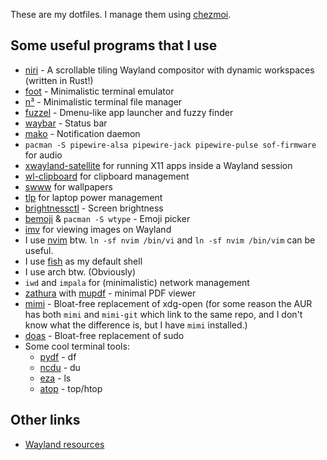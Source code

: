 These are my dotfiles. I manage them using [chezmoi](https://www.chezmoi.io/).

## Some useful programs that I use
- [niri](https://github.com/YaLTeR/niri) - A scrollable tiling Wayland compositor with dynamic workspaces (written in Rust!)
- [foot](https://codeberg.org/dnkl/foot) - Minimalistic terminal emulator
- [n³](https://github.com/jarun/nnn) - Minimalistic terminal file manager
- [fuzzel](https://codeberg.org/dnkl/fuzzel) - Dmenu-like app launcher and fuzzy finder
- [waybar](https://github.com/Alexays/Waybar) - Status bar
- [mako](https://mako-project.org) - Notification daemon
- `pacman -S pipewire-alsa pipewire-jack pipewire-pulse sof-firmware` for audio
- [xwayland-satellite](https://github.com/Supreeeme/xwayland-satellite) for running X11 apps inside a Wayland session
- [wl-clipboard](https://github.com/bugaevc/wl-clipboard) for clipboard management
- [swww](https://github.com/LGFae/swww) for wallpapers
- [tlp](https://linrunner.de/en/tlp/tlp.html) for laptop power management
- [brightnessctl](https://github.com/Hummer12007/brightnessctl) - Screen brightness
- [bemoji](https://github.com/marty-oehme/bemoji) & `pacman -S wtype` - Emoji picker
- [imv](https://sr.ht/~exec64/imv/) for viewing images on Wayland
- I use [nvim](https://neovim.io) btw. `ln -sf nvim /bin/vi` and `ln -sf nvim /bin/vim` can be useful.
- I use [fish](https://fishshell.com/) as my default shell
- I use arch btw. (Obviously)
- `iwd` and `impala` for (minimalistic) network management
- [zathura](https://pwmt.org/projects/zathura/) with [mupdf](https://pwmt.org/projects/zathura-pdf-mupdf/) - minimal PDF viewer
- [mimi](https://github.com/BachoSeven/mimi) - Bloat-free replacement of xdg-open (for some reason the AUR has both `mimi` and `mimi-git` which link to the same repo, and I don't know what the difference is, but I have `mimi` installed.)
- [doas](https://archlinux.org/packages/extra/x86_64/opendoas) - Bloat-free replacement of sudo
- Some cool terminal tools:
    - [pydf](http://kassiopeia.juls.savba.sk/~garabik/software/pydf/) - df
    - [ncdu](https://dev.yorhel.nl/ncdu) - du
    - [eza](https://github.com/eza-community/eza) - ls
    - [atop](https://www.atoptool.nl/) - top/htop

## Other links
- [Wayland resources](https://github.com/rcalixte/awesome-wayland)
